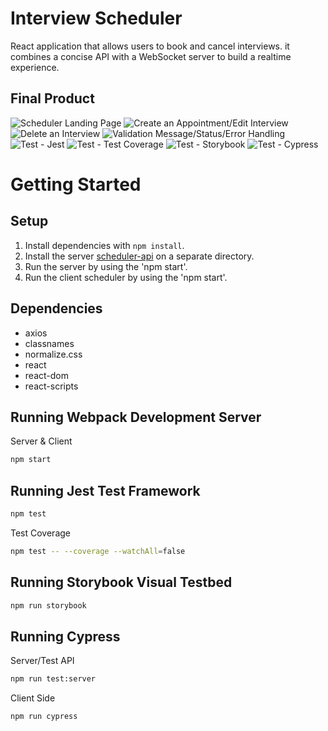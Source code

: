 # Interview Scheduler

React application that allows users to book and cancel interviews. it combines a concise API with a WebSocket server to build a realtime experience.

## Final Product
![Scheduler Landing Page](https://github.com/ysabelgarcia10/scheduler/blob/master/public/images/form-landing-page.png?raw=true)
![Create an Appointment/Edit Interview](https://github.com/ysabelgarcia10/scheduler/blob/master/public/images/form-test-or-create.png?raw=true)
![Delete an Interview](https://github.com/ysabelgarcia10/scheduler/blob/master/public/images/form-delete.png?raw=true)
![Validation Message/Status/Error Handling](https://github.com/ysabelgarcia10/scheduler/blob/master/public/images/messages-validation-status-error-handling.png?raw=true)
![Test - Jest](https://github.com/ysabelgarcia10/scheduler/blob/master/public/images/test-jest.png?raw=true)
![Test - Test Coverage](https://github.com/ysabelgarcia10/scheduler/blob/master/public/images/test-coverage.png?raw=true)
![Test - Storybook](https://github.com/ysabelgarcia10/scheduler/blob/master/public/images/test-storybook.png?raw=true)
![Test - Cypress](https://github.com/ysabelgarcia10/scheduler/blob/master/public/images/test-cypress.png?raw=true)

# Getting Started

## Setup

1. Install dependencies with `npm install`.
2. Install the server [scheduler-api](https://github.com/ysabelgarcia10/scheduler-api) on a separate directory. 
3. Run the server by using the 'npm start'.
4. Run the client scheduler by using the 'npm start'.

## Dependencies
* axios
* classnames
* normalize.css
* react
* react-dom
* react-scripts

## Running Webpack Development Server
Server & Client
```sh
npm start
```

## Running Jest Test Framework

```sh
npm test
```

Test Coverage
```sh
npm test -- --coverage --watchAll=false
```

## Running Storybook Visual Testbed

```sh
npm run storybook
```

## Running Cypress

Server/Test API
```sh
npm run test:server
```

Client Side
```sh
npm run cypress
```